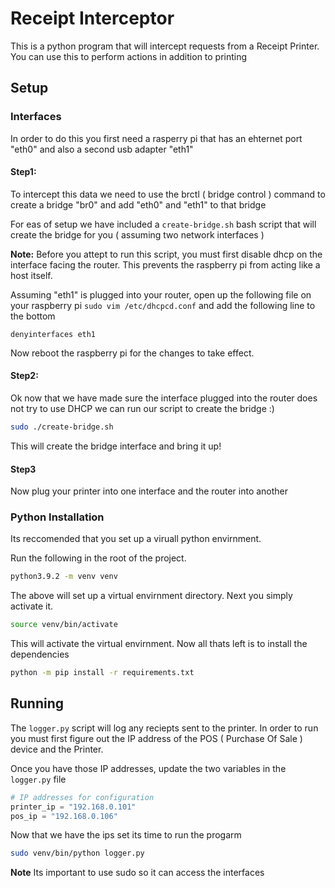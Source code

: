 # Receipt Interceptor

This is a python program that will intercept requests from a Receipt Printer. You can use this to perform actions in addition to printing

## Setup

### Interfaces

In order to do this you first need a rasperry pi that has an ehternet port "eth0" and also a second usb adapter "eth1"

#### Step1:

To intercept this data we need to use the brctl ( bridge control ) command to create a bridge "br0" and add "eth0" and "eth1" to that bridge

For eas of setup we have included a `create-bridge.sh` bash script that will create the bridge for you ( assuming two network interfaces )

**Note:** Before you attept to run this script, you must first disable dhcp on the interface facing the router. This prevents the raspberry pi from acting like a host itself.

Assuming "eth1" is plugged into your router, open up the following file on your raspberry pi `sudo vim /etc/dhcpcd.conf` and add the following line to the bottom

```
denyinterfaces eth1 
```

Now reboot the raspberry pi for the changes to take effect.

#### Step2: 

Ok now that we have made sure the interface plugged into the router does not try to use DHCP we can run our script to create the bridge :)


```bash
sudo ./create-bridge.sh
```

This will create the bridge interface and bring it up!

#### Step3

Now plug your printer into one interface and the router into another


### Python Installation

Its reccomended that you set up a viruall python envirnment.

Run the following in the root of the project.

```bash
python3.9.2 -m venv venv
```

The above will set up a virtual envirnment directory. Next you simply activate it.

```bash
source venv/bin/activate
```

This will activate the virtual envirnment. Now all thats left is to install the dependencies

```bash
python -m pip install -r requirements.txt
```


## Running

The `logger.py` script will log any reciepts sent to the printer. In order to run you must first figure out the IP address of the POS ( Purchase Of Sale ) device and the Printer.

Once you have those IP addresses, update the two variables in the `logger.py` file

```python
# IP addresses for configuration
printer_ip = "192.168.0.101"
pos_ip = "192.168.0.106"
```

Now that we have the ips set its time to run the progarm


```bash
sudo venv/bin/python logger.py 
```

**Note** Its important to use sudo so it can access the interfaces
